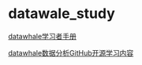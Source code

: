 # datawale_study
[datawhale学习者手册](http://datawhale.club/t/topic/1007)

[datawhale数据分析GitHub开源学习内容](https://github.com/datawhalechina/team-learning-data-mining/tree/master/AcademicTrends)
